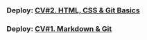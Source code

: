 ### Deploy: [CV#2. HTML, CSS & Git Basics](https://mitrofanzxc.github.io/rsschool-cv/)

### Deploy: [CV#1. Markdown & Git](https://mitrofanzxc.github.io/rsschool-cv/cv)
